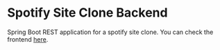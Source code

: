 # Spotify Site Clone Backend
Spring Boot REST application for a spotify site clone.
You can check the frontend [here](https://github.com/manuel-flamminio/spotify_clone).